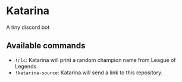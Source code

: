 # Katarina

A tiny discord bot

## Available commands

* ```!rlc```: Katarina will print a random champion name from League of Legends.
* ```!katarina-source```: Katarina will send a link to this repository.
